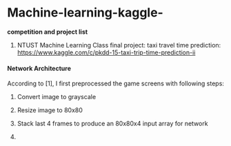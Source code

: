 # Machine-learning-kaggle-

<b>competition and project list</b>

1. NTUST Machine Learning Class final project:
   taxi travel time prediction:
   https://www.kaggle.com/c/pkdd-15-taxi-trip-time-prediction-ii


#### Network Architecture
According to [1], I first preprocessed the game screens with following steps:

1. Convert image to grayscale
2. Resize image to 80x80
3. Stack last 4 frames to produce an 80x80x4 input array for network



2.
